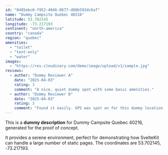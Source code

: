 ```yaml
---
id: "8485ebc0-f952-4046-8677-d88b593dc6af"
name: "Dummy Campsite Quebec 40216"
latitude: 53.702145
longitude: -73.217193
continent: "north-america"
country: "canada"
region: "quebec"
amenities:
  - "toilet"
  - "tent-only"
  - "water"
images:
  - "https://res.cloudinary.com/demo/image/upload/v1/sample.jpg"
reviews:
  - author: "Dummy Reviewer A"
    date: "2025-04-03"
    rating: 3
    comment: "A nice, quiet dummy spot with some basic amenities."
  - author: "Dummy Reviewer B"
    date: "2025-04-03"
    rating: 3
    comment: "Found it easily. GPS was spot on for this dummy location."
---
```


This is a **dummy description** for Dummy Campsite Quebec 40216, generated for the proof of concept.

It provides a serene environment, perfect for demonstrating how SvelteKit can handle a large number of static pages. The coordinates are 53.702145, -73.217193.
